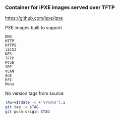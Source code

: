 ### Container for iPXE images served over TFTP

https://github.com/ipxe/ipxe

PXE images built to support

```
DNS
HTTP
HTTPS
iSCSI
NFS
TFTP
FCoE
SRP
VLAN
AoE
EFI
Menu
```

No version tags from source

```bash
TAG=v$(date -u +'%Y%m%d').1
git tag -a $TAG
git push origin $TAG
```
